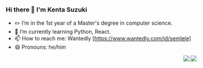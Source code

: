 ### Hi there 👋 I'm Kenta Suzuki

- ✏️ I’m in the 1st year of a Master's degree in computer science.
- 🌱 I’m currently learning Python, React.
- 📫 How to reach me: Wantedly [https://www.wantedly.com/id/semlele]
- 😄 Pronouns: he/him

<a href="https://github.com/anuraghazra/github-readme-stats">
  <img align="right" src="https://github-readme-stats.vercel.app/api?username=semlele&count_private=true&show_icons=true&theme=panda" />
</a>
<a href="https://github.com/anuraghazra/github-readme-stats">
  <img align="right" src="https://github-readme-stats.vercel.app/api/top-langs/?username=semlele&layout=compact&theme=panda" />
</a>
